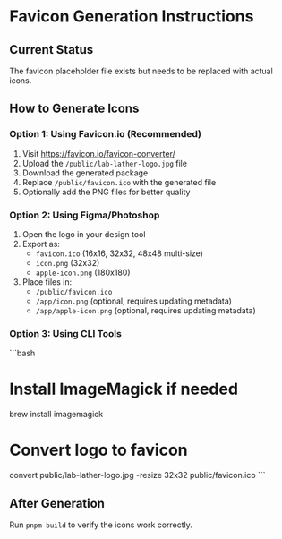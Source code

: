 # Favicon Generation Instructions

## Current Status

The favicon placeholder file exists but needs to be replaced with actual icons.

## How to Generate Icons

### Option 1: Using Favicon.io (Recommended)

1. Visit <https://favicon.io/favicon-converter/>
2. Upload the `/public/lab-lather-logo.jpg` file
3. Download the generated package
4. Replace `/public/favicon.ico` with the generated file
5. Optionally add the PNG files for better quality

### Option 2: Using Figma/Photoshop

1. Open the logo in your design tool
2. Export as:
   - `favicon.ico` (16x16, 32x32, 48x48 multi-size)
   - `icon.png` (32x32)
   - `apple-icon.png` (180x180)
3. Place files in:
   - `/public/favicon.ico`
   - `/app/icon.png` (optional, requires updating metadata)
   - `/app/apple-icon.png` (optional, requires updating metadata)

### Option 3: Using CLI Tools

\`\`\`bash
# Install ImageMagick if needed
brew install imagemagick

# Convert logo to favicon
convert public/lab-lather-logo.jpg -resize 32x32 public/favicon.ico
\`\`\`

## After Generation

Run `pnpm build` to verify the icons work correctly.
